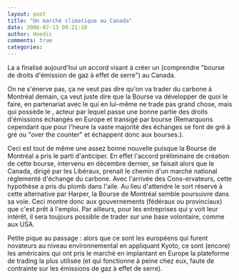 ```yaml
---
layout: post
title: "Un marché climatique au Canada"
date: 2006-07-13 00:21:10
author: Hoedic
comments: true
categories: 
---
```



La  a finalisé aujourd'hui un accord visant à créer un  (comprendre "bourse de droits d'émission de gaz à effet de serre") au Canada.

On ne s'énerve pas, ça ne veut pas dire qu'on va trader du carbone à Montréal demain, ça veut juste dire que la Bourse va développer de quoi le faire, en partenariat avec le  qui en lui-même ne trade pas grand chose, mais qui possède le , acteur par lequel passe une bonne partie des droits d'émissions échangés en Europe et transigé par bourse (Remarquons cependant que pour l'heure la vaste majorité des échanges se font de gré à gré ou "over the counter" et échappent donc aux bourses.).

Ceci est tout de même une assez bonne nouvelle puisque la Bourse de Montréal a pris le parti d'anticiper. En effet l'accord préliminaire de création de cette bourse, intervenu en décembre dernier, se faisait alors que le Canada, dirigé par les Libéraux, prenait le chemin d'un marché national réglementé d'échange du carbone. Avec l'arrivée des Cons-ervateurs, cette hypothèse a pris du plomb dans l'aile. Au lieu d'attendre le sort réservé à cette alternative par Harper, la Bourse de Montréal semble poursuivre dans sa voie. Ceci montre donc aux gouvernements (fédéraux ou provinciaux) que c'est prêt à l'emploi. Par ailleurs, pour les entreprises qui y voit leur intérêt, il sera toujours possible de trader sur une base volontaire, comme aux USA.

Petite pique au passage : alors que ce sont les européens qui furent novateurs au niveau environnemental en appliquant Kyoto, ce sont (encore) les américains qui ont pris le marché en implantant en Europe la plateforme de trading la plus utilisée (et qui fonctionne à peine chez eux, faute de contrainte sur les émissions de gaz à effet de serre).